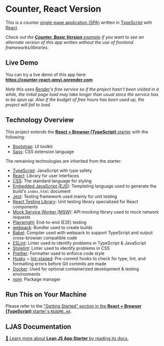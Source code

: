 # Counter, React Version

This is a counter [single-page application (SPA)](https://en.wikipedia.org/wiki/Single-page_application) written in [TypeScript](https://typescriptlang.org) with [React](https://react.dev).

_Check out the [**Counter, Basic Version** example](https://github.com/mattlean/lean-js-app-starter/tree/v1.0.0/starters/counter) if you want to see an alternate version of this app written without the use of frontend frameworks/libraries._

## Live Demo

You can try a live demo of this app here:  
**https://counter-react-qmyj.onrender.com**

_Note this uses [Render](https://render.com)'s free service so if the project hasn't been visited in a while, the initial page load may take longer than usual since the service has to be spun up. Also if the budget of free hours has been used up, the project will fail to load._

## Technology Overview

This project extends the [**React + Browser (TypeScript)** starter](https://github.com/mattlean/lean-js-app-starter/tree/v1.0.0/starters/react-browser-ts) with the following:

-   [Bootstrap](https://getbootstrap.com): UI toolkit
-   [Sass](https://sass-lang.com): CSS extension language

The remaining technologies are inherited from the starter:

-   [TypeScript](https://typescriptlang.org): JavaScript with type safety
-   [React](https://react.dev): Library for user interfaces
-   [CSS](https://w3.org/Style/CSS/Overview.en.html): The standard language for styling
-   [Embedded JavaScript (EJS)](https://ejs.co): Templating language used to generate the build's `index.html` document
-   [Jest](https://jestjs.io): Testing framework used mainly for unit testing
-   [React Testing Library](https://testing-library.com/docs/react-testing-library/intro): Unit testing library specialized for React components
-   [Mock Service Worker (MSW)](https://mswjs.io): API mocking library used to mock network requests
-   [Playwright](https://playwright.dev): End-to-end (E2E) testing
-   [webpack](https://webpack.js.org): Bundler used to create builds
-   [Babel](https://babeljs.io): Compiler used with webpack to support TypeScript and output cross-browser compatible code
-   [ESLint](https://eslint.org): Linter used to identify problems in TypeScript & JavaScript
-   [Stylelint](https://stylelint.io): Linter used to identify problems in CSS
-   [Prettier](https://prettier.io): Formatter used to enforce code style
-   [Husky](https://typicode.github.io/husky) + [lint-staged](https://github.com/okonet/lint-staged): Pre-commit hooks to check for type, lint, and formatting errors before Git commits are made
-   [Docker](https://docker.com): Used for optional containerized development & testing environments
-   [npm](https://npmjs.com): Package manager

## Run This on Your Machine

Please refer to the ["Getting Started" section in the **React + Browser (TypeScript)** starter's `README.md`](https://github.com/mattlean/lean-js-app-starter/tree/v1.0.0/starters/react-browser-ts#getting-started).

## LJAS Documentation

[📖 Learn more about **Lean JS App Starter** by reading its docs.](https://github.com/mattlean/lean-js-app-starter/tree/v1.0.0/docs)
